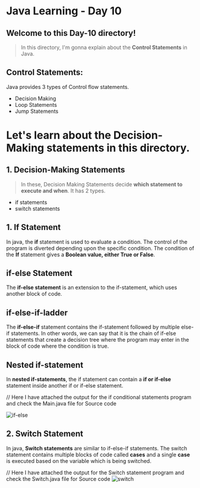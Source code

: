 # Java Learning - Day 10

## Welcome to this Day-10 directory!

>  In this directory, I'm gonna explain about the **Control Statements** in Java.

## Control Statements:

Java provides 3 types of Control flow statements.
- Decision Making
- Loop Statements
- Jump Statements

# Let's learn about the Decision-Making statements in this directory.
## 1. Decision-Making Statements

> In these, Decision Making Statements decide **which statement to execute and when**.
It has 2 types.
- if statements
- switch statements

## 1. If Statement

In java, the **if** statement is used to evaluate a condition. The control of the program is diverted depending upon the specific condition. The condition of the **If** statement gives a **Boolean value, either True or False**.

## if-else Statement

The **if-else statement** is an extension to the if-statement, which uses another block of code.

## if-else-if-ladder

The **if-else-if** statement contains the if-statement followed by multiple else-if statements. In other words, we can say that it is the chain of if-else statements that create a decision tree where the program may enter in the block of code where the condition is true.

## Nested if-statement

In **nested if-statements**, the if statement can contain a **if or if-else** statement inside another if or if-else statement.

// Here I have attached the output for the if conditional statements program and check the Main.java file for Source code  

![if-else](https://github.com/123sheela/My_Journey_with_JAVA/assets/91262191/9b72ce7b-c121-4d1e-b195-5ff2bb8c1929)

## 2. Switch Statement

In java, **Switch statements** are similar to if-else-if statements. The switch statement contains multiple blocks of code called **cases** and a single **case** is executed based on the variable which is being switched.

// Here I have attached the output for the Switch statement program and check the Switch.java file for Source code 
![switch](https://github.com/123sheela/My_Journey_with_JAVA/assets/91262191/2c420cb1-9a60-4c53-987c-b57db58282e2)
